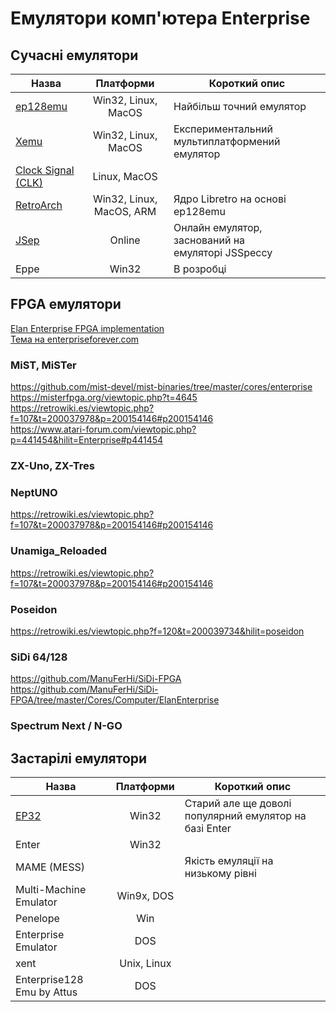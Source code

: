 # Емулятори комп'ютера Enterprise

## Сучасні емулятори

|Назва|Платформи|Короткий опис|
|--|:--:|--|
|[ep128emu](em-ep128emu.md)|Win32, Linux, MacOS|Найбільш точний емулятор
|[Xemu](em-xemu.md)|Win32, Linux, MacOS|Експериментальний мультиплатформений емулятор
|[Clock Signal (CLK)](em-clk.md)|Linux, MacOS|
|[RetroArch](em-retroarch.md)|Win32, Linux, MacOS, ARM|Ядро Libretro на основі ep128emu
|[JSep](em-jsep.md)|Online|Онлайн емулятор, заснований на емуляторі JSSpeccy
|Eppe|Win32|В розробці

## FPGA емулятори

[Elan Enterprise FPGA implementation](https://github.com/Kyp069/ep)  
[Тема на enterpriseforever.com](https://enterpriseforever.com/hardware/enterprise-deployment-attempt-over-fpga/msg89494/#msg89494)

### MiST, MiSTer
https://github.com/mist-devel/mist-binaries/tree/master/cores/enterprise  
https://misterfpga.org/viewtopic.php?t=4645  
https://retrowiki.es/viewtopic.php?f=107&t=200037978&p=200154146#p200154146  
https://www.atari-forum.com/viewtopic.php?p=441454&hilit=Enterprise#p441454  


### ZX-Uno, ZX-Tres

### NeptUNO
https://retrowiki.es/viewtopic.php?f=107&t=200037978&p=200154146#p200154146

### Unamiga_Reloaded
https://retrowiki.es/viewtopic.php?f=107&t=200037978&p=200154146#p200154146

### Poseidon
https://retrowiki.es/viewtopic.php?f=120&t=200039734&hilit=poseidon

### SiDi 64/128
https://github.com/ManuFerHi/SiDi-FPGA  
https://github.com/ManuFerHi/SiDi-FPGA/tree/master/Cores/Computer/ElanEnterprise  

### Spectrum Next / N-GO

## Застарілі емулятори

|Назва|Платформи|Короткий опис|
|--|:--:|--|
|[EP32](em-ep32.md)|Win32|Старий але ще доволі популярний емулятор на базі Enter
|Enter|Win32|
|MAME (MESS)||Якість емуляції на низькому рівні
|Multi-Machine Emulator|Win9x, DOS|
|Penelope|Win|
|Enterprise Emulator|DOS|
|xent|Unix, Linux|
|Enterprise128 Emu by Attus|DOS|

